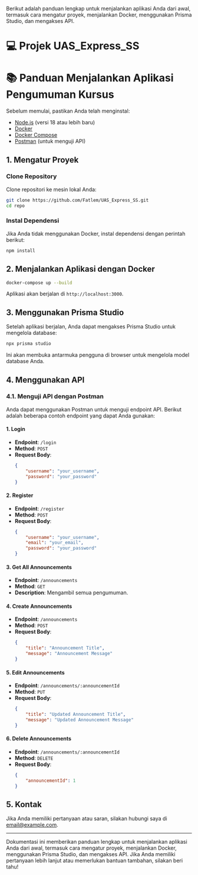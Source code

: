 Berikut adalah panduan lengkap untuk menjalankan aplikasi Anda dari awal, termasuk cara mengatur proyek, menjalankan Docker, menggunakan Prisma Studio, dan mengakses API.

# 💻 Projek UAS_Express_SS

# 📚 Panduan Menjalankan Aplikasi Pengumuman Kursus

Sebelum memulai, pastikan Anda telah menginstal:

- [Node.js](https://nodejs.org/) (versi 18 atau lebih baru)
- [Docker](https://www.docker.com/get-started)
- [Docker Compose](https://docs.docker.com/compose/)
- [Postman](https://www.postman.com/) (untuk menguji API)

## 1. Mengatur Proyek

### Clone Repository

Clone repositori ke mesin lokal Anda:

```bash
git clone https://github.com/Fatlem/UAS_Express_SS.git
cd repo
```

### Instal Dependensi

Jika Anda tidak menggunakan Docker, instal dependensi dengan perintah berikut:

```bash
npm install
```

## 2. Menjalankan Aplikasi dengan Docker

```bash
docker-compose up --build
```

Aplikasi akan berjalan di `http://localhost:3000`.

## 3. Menggunakan Prisma Studio

Setelah aplikasi berjalan, Anda dapat mengakses Prisma Studio untuk mengelola database:

```bash
npx prisma studio
```

Ini akan membuka antarmuka pengguna di browser untuk mengelola model database Anda.

## 4. Menggunakan API

### 4.1. Menguji API dengan Postman

Anda dapat menggunakan Postman untuk menguji endpoint API. Berikut adalah beberapa contoh endpoint yang dapat Anda gunakan:

#### 1. **Login**

- **Endpoint**: `/login`
- **Method**: `POST`
- **Request Body**:
    ```json
    {
        "username": "your_username",
        "password": "your_password"
    }
    ```

#### 2. **Register**

- **Endpoint**: `/register`
- **Method**: `POST`
- **Request Body**:
    ```json
    {
        "username": "your_username",
        "email": "your_email",
        "password": "your_password"
    }
    ```

#### 3. **Get All Announcements**

- **Endpoint**: `/announcements`
- **Method**: `GET`
- **Description**: Mengambil semua pengumuman.

#### 4. **Create Announcements**

- **Endpoint**: `/announcements`
- **Method**: `POST`
- **Request Body**:
    ```json
    {
        "title": "Announcement Title",
        "message": "Announcement Message"
    }
    ```

#### 5. **Edit Announcements**

- **Endpoint**: `/announcements/:announcementId`
- **Method**: `PUT`
- **Request Body**:
    ```json
    {
        "title": "Updated Announcement Title",
        "message": "Updated Announcement Message"
    }
    ```

#### 6. **Delete Announcements**

- **Endpoint**: `/announcements/:announcementId`
- **Method**: `DELETE`
- **Request Body**:
    ```json
    {
        "announcementId": 1
    }
    ```

## 5. Kontak

Jika Anda memiliki pertanyaan atau saran, silakan hubungi saya di [email@example.com](mailto:email@example.com).

---

Dokumentasi ini memberikan panduan lengkap untuk menjalankan aplikasi Anda dari awal, termasuk cara mengatur proyek, menjalankan Docker, menggunakan Prisma Studio, dan mengakses API. Jika Anda memiliki pertanyaan lebih lanjut atau memerlukan bantuan tambahan, silakan beri tahu!
